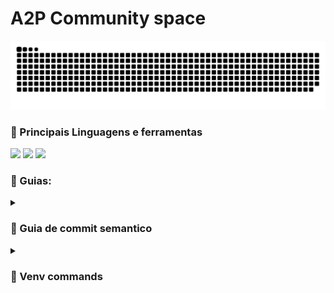 # A2P Community space

<picture>
  <source
    media="(prefers-color-scheme: dark)"
    srcset="https://raw.githubusercontent.com/platane/snk/output/github-contribution-grid-snake-dark.svg"
  />
  <source
    media="(prefers-color-scheme: light)"
    srcset="https://raw.githubusercontent.com/platane/snk/output/github-contribution-grid-snake.svg"
  />
  <img
    alt="github contribution grid snake animation"
    src="https://raw.githubusercontent.com/platane/snk/output/github-contribution-grid-snake.svg"
  />
</picture>

### 🧰 Principais Linguagens e ferramentas
<p>
  <img src="https://cdn.jsdelivr.net/gh/devicons/devicon/icons/python/python-original.svg" width="40px"/>
  <img src="https://cdn.jsdelivr.net/gh/devicons/devicon/icons/jupyter/jupyter-original-wordmark.svg" width="40px"/>
  <img src="https://cdn.jsdelivr.net/gh/devicons/devicon/icons/javascript/javascript-original.svg" width="40px"/>
</p>

### 📘​ Guias:
<details>
    <summary><h3>🦊​ Guia de commit semantico</h3></summary>
    
    ## build
    build: Alterações que afetam o sistema de construção ou dependências externas (escopos de exemplo: gulp, broccoli, npm);

    ## ci
    ci: Changes to our CI configuration files and scripts (example scopes: Travis, Circle, BrowserStack, SauceLabs);

    ## docs
    docs: referem-se a inclusão ou alteração somente de arquivos de documentação;

    ## feat
    feat: Tratam adições de novas funcionalidades ou de quaisquer outras novas implantações ao código;

    ## fix
    fix: Essencialmente definem o tratamento de correções de bugs;

    ## perf
    perf: Uma alteração de código que melhora o desempenho;

    ## refactor
    refactor: Tipo utilizado em quaisquer mudanças que sejam executados no código, porém não alterem a funcionalidade final da tarefa impactada;

    ## style
    exemplostyle: Alterações referentes a formatações na apresentação do código que não afetam o significado do código, como por 
    exemplo: espaço em branco, formatação, ponto e vírgula ausente etc;

    ## test
    test: Adicionando testes ausentes ou corrigindo testes existentes nos processos de testes automatizados (TDD);

    ## chore
    chore: Atualização de tarefas que não ocasionam alteração no código de produção, mas mudanças de ferramentas, mudanças de configuração e bibliotecas que realmente não entram em produção;
    
    ## env
    env: basicamente utilizado na descrição de modificações ou adições em arquivos de configuração em processos e métodos de integração contínua (CI), como parâmetros em arquivos de configuração de containers.
</details>

<details>
    <summary><h3>🦊​ Venv commands</h3></summary>
    Antes de criar sua venv lembresse de deixala fora do projeto ou adicione-a ao seu gitignore para que não suba esses arquivo para o Git.

    ## Criar venv:
    python -m venv venv

    ## Ativar venv:
    cmd: venv\Scripts\Activate
    bash: source venv/Scripts/activate 

    ##Criar lista de bibliotecas "requirements.txt"
    pip freeze > requirements.txt

    ## Instalar bibliotecas do arquivo "requirements.txt":
    pip install -r requirements.txt

### VivoCorp
👉 https://github.com/Automation-Vivo/rpa-vivocorp


### Modo desenvolvimento VivoCorp
👉 https://github.com/Automation-Vivo/VIVOCORP_DEVMODE


